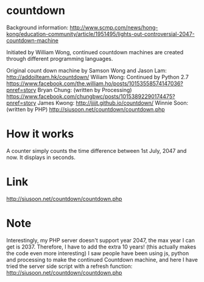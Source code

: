 # countdown
Background information: http://www.scmp.com/news/hong-kong/education-community/article/1951495/lights-out-controversial-2047-countdown-machine

Initiated by William Wong, continued countdown machines are created through different programming languages. 

Original count down machine by Samson Wong and Jason Lam: http://addoilteam.hk/countdown/
Wiliam Wong: Continued by Python 2.7 https://www.facebook.com/the.william.ho/posts/10153558574147036?pnref=story
Bryan Chung: (written by Processing) https://www.facebook.com/chungbwc/posts/10153892290174475?pnref=story
James Kwong: http://jjjjt.github.io/countdown/
Winnie Soon: (written by PHP) http://siusoon.net/countdown/countdown.php

# How it works
A counter simply counts the time difference between 1st July, 2047 and now. It displays in seconds. 
# Link
http://siusoon.net/countdown/countdown.php
# Note
Interestingly, my PHP server doesn't support year 2047, the max year I can get is 2037. Therefore, I have to add the extra 10 years! (this actually makes the code even more interesting)
I saw people have been using js, python and processing to make the continued Countdown machine, and here I have tried the server side script with a refresh function: <http://siusoon.net/countdown/countdown.php>
